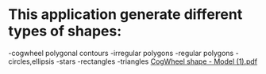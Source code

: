 # This application generate different types of shapes:
-cogwheel polygonal contours
-irregular polygons
-regular polygons
-circles,ellipsis
-stars
-rectangles
-triangles
[CogWheel shape - Model (1).pdf](https://github.com/andrei-crisu/ShapeGenerationApp/files/8148888/CogWheel.shape.-.Model.1.pdf)
